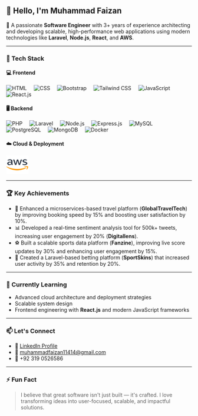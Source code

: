 ## 👋 Hello, I'm Muhammad Faizan

🔹 A passionate **Software Engineer** with 3+ years of experience architecting and developing scalable, high-performance web applications using modern technologies like **Laravel**, **Node.js**, **React**, and **AWS**.

---
### 🚀 Tech Stack

#### 💻 Frontend

<p align="left">
  <img src="https://cdn.jsdelivr.net/gh/devicons/devicon/icons/html5/html5-original.svg" alt="HTML" width="50" height="50" style="margin-right: 15px;"/>
  <img src="https://cdn.jsdelivr.net/gh/devicons/devicon/icons/css3/css3-original.svg" alt="CSS" width="50" height="50" style="margin-right: 15px;"/>
  <img src="https://cdn.jsdelivr.net/gh/devicons/devicon/icons/bootstrap/bootstrap-plain.svg" alt="Bootstrap" width="50" height="50" style="margin-right: 15px;"/>
  <img src="https://cdn.jsdelivr.net/gh/devicons/devicon@latest/icons/tailwindcss/tailwindcss-original-wordmark.svg" alt="Tailwind CSS" width="50" height="50" style="margin-right: 15px;"/>
  <img src="https://cdn.jsdelivr.net/gh/devicons/devicon/icons/javascript/javascript-original.svg" alt="JavaScript" width="50" height="50" style="margin-right: 15px;"/>
  <img src="https://cdn.jsdelivr.net/gh/devicons/devicon/icons/react/react-original.svg" alt="React.js" width="50" height="50" style="margin-right: 15px;"/>
</p>

#### 🖥️ Backend

<p align="left">
  <img src="https://cdn.jsdelivr.net/gh/devicons/devicon/icons/php/php-original.svg" alt="PHP" width="50" height="50" style="margin-right: 15px;"/>
  <img src="https://cdn.jsdelivr.net/gh/devicons/devicon@latest/icons/laravel/laravel-original.svg" alt="Laravel" width="50" height="50" style="margin-right: 15px;"/>
  <img src="https://cdn.jsdelivr.net/gh/devicons/devicon/icons/nodejs/nodejs-original.svg" alt="Node.js" width="50" height="50" style="margin-right: 15px;"/>
  <img src="https://cdn.jsdelivr.net/gh/devicons/devicon/icons/express/express-original.svg" alt="Express.js" width="50" height="50" style="margin-right: 15px;"/>
  <img src="https://cdn.jsdelivr.net/gh/devicons/devicon/icons/mysql/mysql-original-wordmark.svg" alt="MySQL" width="50" height="50" style="margin-right: 15px;"/>
  <img src="https://cdn.jsdelivr.net/gh/devicons/devicon/icons/postgresql/postgresql-original-wordmark.svg" alt="PostgreSQL" width="50" height="50" style="margin-right: 15px;"/>
  <img src="https://cdn.jsdelivr.net/gh/devicons/devicon/icons/mongodb/mongodb-original.svg" alt="MongoDB" width="50" height="50" style="margin-right: 15px;"/>
  <img src="https://cdn.jsdelivr.net/gh/devicons/devicon/icons/docker/docker-original-wordmark.svg" alt="Docker" width="50" height="50" style="margin-right: 15px;"/>
</p>

#### ☁️ Cloud & Deployment

<p align="left">
  <img src="https://raw.githubusercontent.com/devicons/devicon/master/icons/amazonwebservices/amazonwebservices-original-wordmark.svg" alt="AWS" width="60" height="50" />
</p>



---

### 🏆 Key Achievements
- 🛫 Enhanced a microservices-based travel platform (**GlobalTravelTech**) by improving booking speed by 15% and boosting user satisfaction by 10%.
- 📊 Developed a real-time sentiment analysis tool for 500k+ tweets, increasing user engagement by 20% (**Digitallens**).
- ⚽ Built a scalable sports data platform (**Fanzine**), improving live score updates by 30% and enhancing user engagement by 15%.
- 🎯 Created a Laravel-based betting platform (**SportSkins**) that increased user activity by 35% and retention by 20%.

---

### 🌱 Currently Learning
- Advanced cloud architecture and deployment strategies
- Scalable system design
- Frontend engineering with **React.js** and modern JavaScript frameworks

---

### 📫 Let's Connect
- 🔗 [LinkedIn Profile](https://www.linkedin.com/in/muhammad-faizan-iqbal/)
- 📧 muhammadfaizan11414@gmail.com
- 📱 +92 319 0526586

---

### ⚡ Fun Fact
> I believe that great software isn't just built — it's crafted. I love transforming ideas into user-focused, scalable, and impactful solutions.
